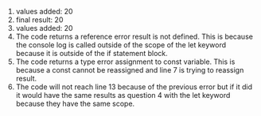 1. values added:  20
2. final result:  20
3. values added:  20
4. The code returns a reference error result is not defined. This is because the console log is called outside of the scope of the let keyword because it is outside of the if statement block.
5. The code returns a type error assignment to const variable. This is because a const cannot be reassigned and line 7 is trying to reassign result.
6. The code will not reach line 13 because of the previous error but if it did it would have the same results as question 4 with the let keyword because they have the same scope.